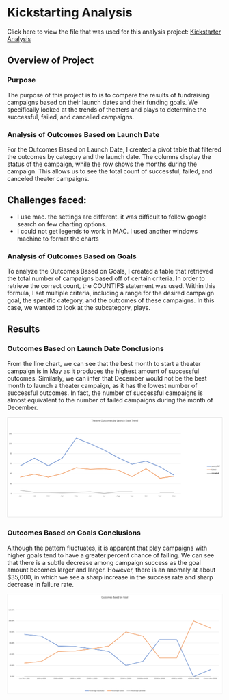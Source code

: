 # Kickstarting Analysis
Click here to view the file that was used for this analysis project: [Kickstarter Analysis](https://github.com/vijaycse/kickstarter-analysis/blob/master/Kickstarter_Challenge.xlsx)

## Overview of Project
### Purpose
The purpose of this project is to is to compare the results of fundraising campaigns based on their launch dates and their funding goals. We specifically looked at the trends of theaters and plays to determine the successful, failed, and cancelled campaigns.

### Analysis of Outcomes Based on Launch Date
For the Outcomes Based on Launch Date, I created a pivot table that filtered the outcomes by category and the launch date. The columns display the status of the campaign, while the row shows the months during the campaign. This allows us to see the total count of successful, failed, and canceled theater campaigns.

## Challenges faced:
 - I use mac. the settings are different. it was difficult to follow google search on few 
 charting options.
 - I could not get legends to work in MAC. I used another windows machine to format the charts
 

### Analysis of Outcomes Based on Goals
To analyze the Outcomes Based on Goals, I created a table that retrieved the total number of campaigns based off of certain criteria. In order to retrieve the correct count, the COUNTIFS statement was used. Within this formula, I set multiple criteria, including a range for the desired campaign goal, the specific category, and the outcomes of these campaigns. In this case, we wanted to look at the subcategory, plays.


## Results

### Outcomes Based on Launch Date Conclusions
From the line chart, we can see that the best month to start a theater campaign is in May as it produces the highest amount of successful outcomes. Similarly, we can infer that December would not be the best month to launch a theater campaign, as it has the lowest number of successful outcomes. In fact, the number of successful campaigns is almost equivalent to the number of failed campaigns during the month of December.

![Outcomes Based on Launch Date](https://github.com/vijaycse/kickstarter-analysis/blob/master/resources/Theater_Outcomes_vs_Launch.png)

### Outcomes Based on Goals Conclusions
Although the pattern fluctuates, it is apparent that play campaigns with higher goals tend to have a greater percent chance of failing. We can see that there is a subtle decrease among campaign success as the goal amount becomes larger and larger. However, there is an anomaly at about $35,000, in which we see a sharp increase in the success rate and sharp decrease in failure rate. 

![Outcomes Based on Goals](https://github.com/vijaycse/kickstarter-analysis/blob/master/resources/Outcomes_vs_Goals.png)
